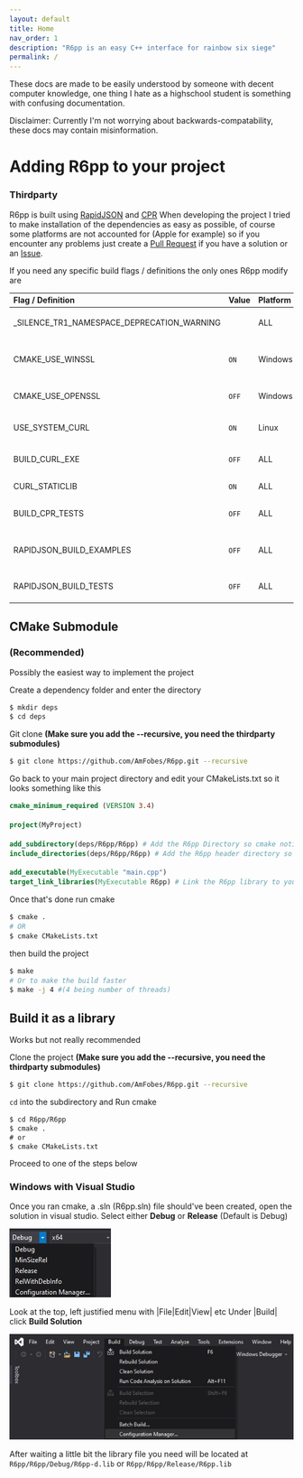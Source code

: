 ```yaml
---
layout: default
title: Home
nav_order: 1
description: "R6pp is an easy C++ interface for rainbow six siege"
permalink: /
---
```


These docs are made to be easily understood by someone with decent computer knowledge, one thing I hate as a highschool student is something with confusing documentation.

Disclaimer: Currently I'm not worrying about backwards-compatability, these docs may contain misinformation.

# Adding R6pp to your project

### Thirdparty 

R6pp is built using [RapidJSON](https://github.com/Tencent/rapidjson) and [CPR](https://github.com/whoshuu/cpr)
When developing the project I tried to make installation of the dependencies as easy as possible, of course some platforms are not accounted for (Apple for example) so if you encounter any problems just create a [Pull Request](https://github.com/AmFobes/R6pp/compare) if you have a solution or an [Issue](https://github.com/AmFobes/R6pp/issues/new).

If you need any specific build flags / definitions the only ones R6pp modify are 

| Flag / Definition                         | Value | Platform | Comment                                 |
|:------------------------------------------|:------|:---------|:----------------------------------------|
| _SILENCE_TR1_NAMESPACE_DEPRECATION_WARNING|       | ALL      | See CMakeLists.txt or gtest [Issue](https://github.com/google/googletest/issues/1111)                     
| CMAKE_USE_WINSSL                          | `ON`  | Windows  | CPR on windows doesn't work with OPENSSL|                                           
| CMAKE_USE_OPENSSL                         | `OFF` | Windows  | Disable OPENSSL use WINSSL              |
| USE_SYSTEM_CURL                           | `ON`  | Linux    | Running apt is easier than building     |
| BUILD_CURL_EXE                            | `OFF` | ALL      | CURL executable isn't used              |
| CURL_STATICLIB                            | `ON`  | ALL      | Statically link cpr to CURL             | 
| BUILD_CPR_TESTS                           | `OFF` | ALL      | Issues when running tests on windows    |
| RAPIDJSON_BUILD_EXAMPLES                  | `OFF` | ALL      | Possible issues when building examples? |
| RAPIDJSON_BUILD_TESTS                     | `OFF` | ALL      | Issues when running tests on windows    |

## CMake Submodule 

### (Recommended)

Possibly the easiest way to implement the project

Create a dependency folder and enter the directory
```bash
$ mkdir deps
$ cd deps
```
Git clone **(Make sure you add the --recursive, you need the thirdparty submodules)**
```bash
$ git clone https://github.com/AmFobes/R6pp.git --recursive
```
Go back to your main project directory and edit your CMakeLists.txt so it looks something like this
```cmake
cmake_minimum_required (VERSION 3.4)

project(MyProject)

add_subdirectory(deps/R6pp/R6pp) # Add the R6pp Directory so cmake notices the project
include_directories(deps/R6pp/R6pp) # Add the R6pp header directory so R6pp.h is found

add_executable(MyExecutable "main.cpp")
target_link_libraries(MyExecutable R6pp) # Link the R6pp library to your executable / library
```

Once that's done run cmake
```bash
$ cmake .
# OR
$ cmake CMakeLists.txt
```
then build the project
```bash
$ make
# Or to make the build faster
$ make -j 4 #(4 being number of threads)
```

## Build it as a library

Works but not really recommended

Clone the project **(Make sure you add the --recursive, you need the thirdparty submodules)**
```bash
$ git clone https://github.com/AmFobes/R6pp.git --recursive
```
`cd` into the subdirectory and Run cmake
```
$ cd R6pp/R6pp
$ cmake .
# or 
$ cmake CMakeLists.txt
```
Proceed to one of the steps below

### Windows with Visual Studio
Once you ran cmake, a .sln (R6pp.sln) file should've been created, open the solution in visual studio.
Select either **Debug** or **Release** (Default is Debug)

![](images/BuildWindowsVSBuildTypes.jpg)

Look at the top, left justified menu with \|File\|Edit\|View\| etc
Under \|Build\| click **Build Solution**

![](images/BuildWindowsVS.jpg)

After waiting a little bit the library file you need will be located at
    `R6pp/R6pp/Debug/R6pp-d.lib`
or
    `R6pp/R6pp/Release/R6pp.lib`







